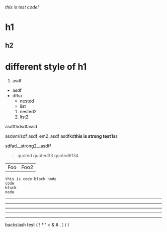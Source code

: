###### this is test code! 

# h1
## h2 
different style of h1
=====

1. asdf
* asdf
* dfha
	* nested
	* list
	1. nested2
	2. list2

asdffhdsdfassd

asd*em1*sdf
asdf_em2_asdf
asdfkd**this is strong test1**as

sdfad__strong2__asdff

> quoted
> quoted33
> quoted6134

<table> <tr>
<td>Foo</td><td>Foo2</td></tr>
</table>

	this is code block node
	code
	block
	node

* * *

***

*****

- - - 

----------------------------------------

backslash test \{ \! \* \' \< \& \# \. \) \( \\
